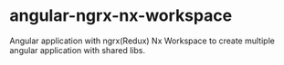 # angular-ngrx-nx-workspace

Angular application with ngrx(Redux)
Nx Workspace to create multiple angular application with shared libs.
